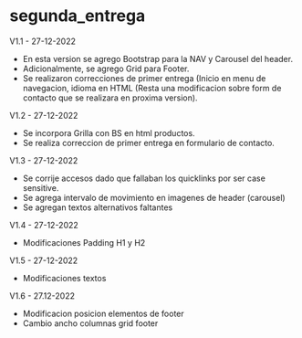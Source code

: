 # segunda_entrega

V1.1 - 27-12-2022
* En esta version se agrego Bootstrap para la NAV y Carousel del header.
* Adicionalmente, se agrego Grid para Footer.
* Se realizaron correcciones de primer entrega (Inicio en menu de navegacion, idioma en HTML (Resta una modificacion sobre form de contacto que se realizara en proxima version).

V1.2 - 27-12-2022
* Se incorpora Grilla con BS en html productos.
* Se realiza correccion de primer entrega en formulario de contacto.

V1.3 - 27-12-2022
* Se corrije accesos dado que fallaban los quicklinks por ser case sensitive.
* Se agrega intervalo de movimiento en imagenes de header (carousel)
* Se agregan textos alternativos faltantes

V1.4 - 27-12-2022
* Modificaciones Padding H1 y H2

V1.5 - 27-12-2022
* Modificaciones textos

V1.6 - 27.12-2022
* Modificacion posicion elementos de footer
* Cambio ancho columnas grid footer
